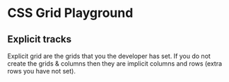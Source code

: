 # CSS Grid Playground

## Explicit tracks

Explicit grid are the grids that you the developer has set.
If you do not create the grids & columns then they are implicit columns and rows (extra rows you have not set).